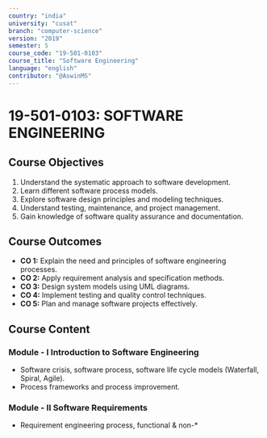 ```yaml
---
country: "india"
university: "cusat"
branch: "computer-science"
version: "2019"
semester: 5
course_code: "19-501-0103"
course_title: "Software Engineering"
language: "english"
contributor: "@AswinMS"
---
```


# 19-501-0103: SOFTWARE ENGINEERING

## Course Objectives
1. Understand the systematic approach to software development.
2. Learn different software process models.
3. Explore software design principles and modeling techniques.
4. Understand testing, maintenance, and project management.
5. Gain knowledge of software quality assurance and documentation.

## Course Outcomes
* **CO 1:** Explain the need and principles of software engineering processes.
* **CO 2:** Apply requirement analysis and specification methods.
* **CO 3:** Design system models using UML diagrams.
* **CO 4:** Implement testing and quality control techniques.
* **CO 5:** Plan and manage software projects effectively.

## Course Content

### Module - I Introduction to Software Engineering
* Software crisis, software process, software life cycle models (Waterfall, Spiral, Agile).
* Process frameworks and process improvement.

### Module - II Software Requirements
* Requirement engineering process, functional & non-*
